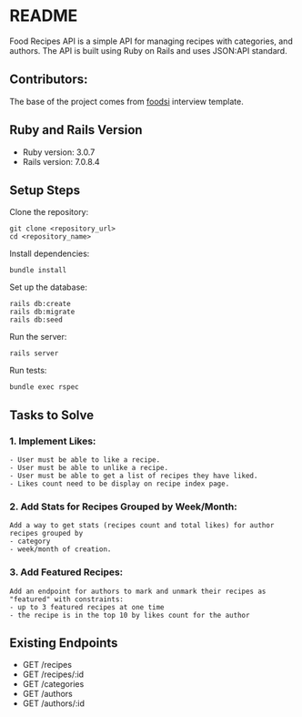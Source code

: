 # README

Food Recipes API is a simple API for managing recipes with categories, and authors.
The API is built using Ruby on Rails and uses JSON:API standard.

## Contributors:

The base of the project comes from [foodsi](https://foodsi.pl/) interview template.

## Ruby and Rails Version

- Ruby version: 3.0.7
- Rails version: 7.0.8.4

## Setup Steps

Clone the repository:

```
git clone <repository_url>
cd <repository_name>
```

Install dependencies:

```
bundle install
```

Set up the database:

```
rails db:create
rails db:migrate
rails db:seed
```

Run the server:

```
rails server
```

Run tests:

```
bundle exec rspec
```

## Tasks to Solve

### 1. Implement Likes:

    - User must be able to like a recipe.
    - User must be able to unlike a recipe.
    - User must be able to get a list of recipes they have liked.
    - Likes count need to be display on recipe index page.

### 2. Add Stats for Recipes Grouped by Week/Month:

    Add a way to get stats (recipes count and total likes) for author recipes grouped by
    - category
    - week/month of creation.

### 3. Add Featured Recipes:

    Add an endpoint for authors to mark and unmark their recipes as "featured" with constraints:
    - up to 3 featured recipes at one time
    - the recipe is in the top 10 by likes count for the author

## Existing Endpoints

- GET /recipes
- GET /recipes/:id
- GET /categories
- GET /authors
- GET /authors/:id
